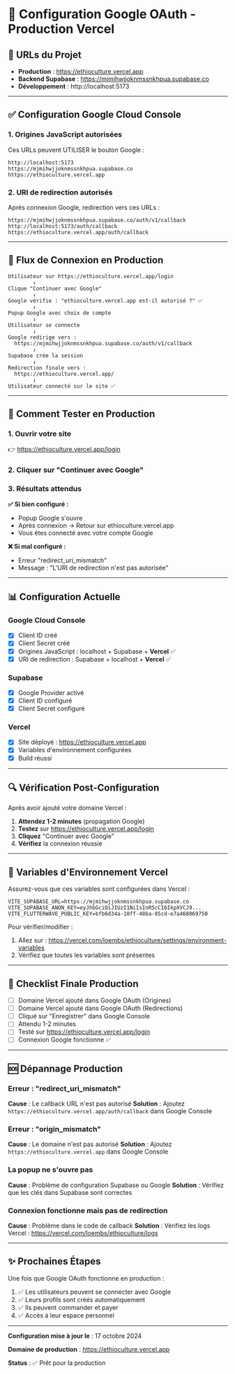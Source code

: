 # 🚀 Configuration Google OAuth - Production Vercel

## 📍 URLs du Projet

- **Production** : https://ethioculture.vercel.app
- **Backend Supabase** : https://mjmihwjjoknmssnkhpua.supabase.co
- **Développement** : http://localhost:5173

---

## ✅ Configuration Google Cloud Console

### 1. Origines JavaScript autorisées

Ces URLs peuvent UTILISER le bouton Google :

```
http://localhost:5173
https://mjmihwjjoknmssnkhpua.supabase.co
https://ethioculture.vercel.app
```

### 2. URI de redirection autorisés

Après connexion Google, redirection vers ces URLs :

```
https://mjmihwjjoknmssnkhpua.supabase.co/auth/v1/callback
http://localhost:5173/auth/callback
https://ethioculture.vercel.app/auth/callback
```

---

## 🔄 Flux de Connexion en Production

```
Utilisateur sur https://ethioculture.vercel.app/login
        ↓
Clique "Continuer avec Google"
        ↓
Google vérifie : "ethioculture.vercel.app est-il autorisé ?" ✅
        ↓
Popup Google avec choix de compte
        ↓
Utilisateur se connecte
        ↓
Google redirige vers : 
  https://mjmihwjjoknmssnkhpua.supabase.co/auth/v1/callback
        ↓
Supabase crée la session
        ↓
Redirection finale vers :
  https://ethioculture.vercel.app/
        ↓
Utilisateur connecté sur le site ✅
```

---

## 🧪 Comment Tester en Production

### 1. Ouvrir votre site
👉 https://ethioculture.vercel.app/login

### 2. Cliquer sur "Continuer avec Google"

### 3. Résultats attendus

**✅ Si bien configuré :**
- Popup Google s'ouvre
- Après connexion → Retour sur ethioculture.vercel.app
- Vous êtes connecté avec votre compte Google

**❌ Si mal configuré :**
- Erreur "redirect_uri_mismatch"
- Message : "L'URI de redirection n'est pas autorisée"

---

## 📊 Configuration Actuelle

### Google Cloud Console
- [x] Client ID créé
- [x] Client Secret créé
- [x] Origines JavaScript : localhost + Supabase + **Vercel** ✅
- [x] URI de redirection : Supabase + localhost + **Vercel** ✅

### Supabase
- [x] Google Provider activé
- [x] Client ID configuré
- [x] Client Secret configuré

### Vercel
- [x] Site déployé : https://ethioculture.vercel.app
- [x] Variables d'environnement configurées
- [x] Build réussi

---

## 🔍 Vérification Post-Configuration

Après avoir ajouté votre domaine Vercel :

1. **Attendez 1-2 minutes** (propagation Google)
2. **Testez** sur https://ethioculture.vercel.app/login
3. **Cliquez** "Continuer avec Google"
4. **Vérifiez** la connexion réussie

---

## 📝 Variables d'Environnement Vercel

Assurez-vous que ces variables sont configurées dans Vercel :

```env
VITE_SUPABASE_URL=https://mjmihwjjoknmssnkhpua.supabase.co
VITE_SUPABASE_ANON_KEY=eyJhbGciOiJIUzI1NiIsInR5cCI6IkpXVCJ9...
VITE_FLUTTERWAVE_PUBLIC_KEY=bfb6d34a-10ff-48ba-85cd-e7a468069750
```

Pour vérifier/modifier :
1. Allez sur : https://vercel.com/loembs/ethioculture/settings/environment-variables
2. Vérifiez que toutes les variables sont présentes

---

## 🎯 Checklist Finale Production

- [ ] Domaine Vercel ajouté dans Google OAuth (Origines)
- [ ] Domaine Vercel ajouté dans Google OAuth (Redirections)
- [ ] Cliqué sur "Enregistrer" dans Google Console
- [ ] Attendu 1-2 minutes
- [ ] Testé sur https://ethioculture.vercel.app/login
- [ ] Connexion Google fonctionne ✅

---

## 🆘 Dépannage Production

### Erreur : "redirect_uri_mismatch"
**Cause** : Le callback URL n'est pas autorisé
**Solution** : Ajoutez `https://ethioculture.vercel.app/auth/callback` dans Google Console

### Erreur : "origin_mismatch"
**Cause** : Le domaine n'est pas autorisé
**Solution** : Ajoutez `https://ethioculture.vercel.app` dans Google Console

### La popup ne s'ouvre pas
**Cause** : Problème de configuration Supabase ou Google
**Solution** : Vérifiez que les clés dans Supabase sont correctes

### Connexion fonctionne mais pas de redirection
**Cause** : Problème dans le code de callback
**Solution** : Vérifiez les logs Vercel : https://vercel.com/loembs/ethioculture/logs

---

## ✨ Prochaines Étapes

Une fois que Google OAuth fonctionne en production :

1. ✅ Les utilisateurs peuvent se connecter avec Google
2. ✅ Leurs profils sont créés automatiquement
3. ✅ Ils peuvent commander et payer
4. ✅ Accès à leur espace personnel

---

**Configuration mise à jour le** : 17 octobre 2024

**Domaine de production** : https://ethioculture.vercel.app

**Status** : ✅ Prêt pour la production


